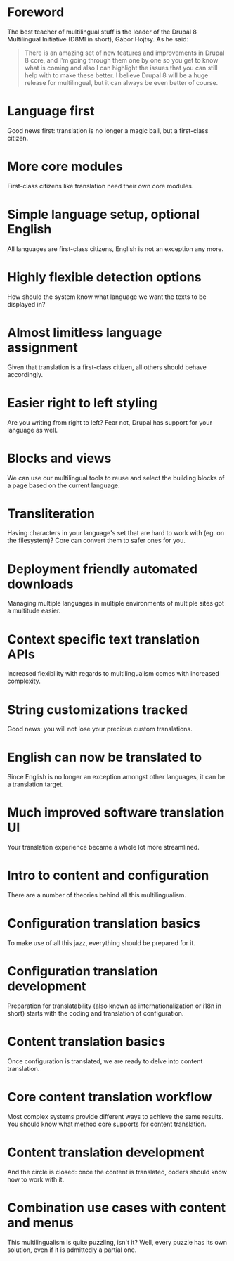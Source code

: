 <!--
{
"name" : "multilingual",
"version" : "0.1",
"title" : "Multilingual Drupal 8",
"description" : "There is an amazing set of new features and improvements in Drupal 8 core, and I'm going through them one by one so you get to know what is coming and also I can highlight the issues that you can still help with to make these better. I believe Drupal 8 will be a huge release for multilingual, but it can always be even better of course.",
"freshnessDate" : 2015-12-01
}
-->

# Foreword

The best teacher of multilingual stuff is the leader of the Drupal 8 Multilingual Initiative (D8MI in short), Gábor Hojtsy. As he said:

> There is an amazing set of new features and improvements in Drupal 8 core, and I'm going through them one by one so you get to know what is coming and also I can highlight the issues that you can still help with to make these better. I believe Drupal 8 will be a huge release for multilingual, but it can always be even better of course.

<!-- @section -->

# Language first

Good news first: translation is no longer a magic ball, but a first-class citizen.

<!-- @link, "url" : "http://hojtsy.hu/blog/2013-jun-11/drupal-8-multilingual-tidbits-1-language-first", "text" : "I have seen that I can use my own language right away from the installer, yay!", "title" : "Language first", "description" : "Since it's inception, the heroic efforts of people on the initiative resulted in hundreds of issues resolved but there are always more to perfect. We have made huge advances in terms of multilingual support in Drupal 8 thanks to all these changes and you can still help to make it perfect", "imageUrl" : "http://hojtsy.hu/files/Drupal8Installer.png" -->

<!-- @task,  "text" : "Try installing Drupal 8 in a non-English language." -->

<!-- @section -->

# More core modules

First-class citizens like translation need their own core modules.

<!-- @link, "url" : "http://hojtsy.hu/blog/2013-jun-12/drupal-8-multilingual-tidbits-2-more-core-modules", "text" : "I have learned that I can achieve more using less modules", "title" : "More core modules", "description" : "Drupal 8 has more core modules handling language related features, yet less requirement for contributed modules to be installed for the most important tasks", "imageUrl" : "http://hojtsy.hu/files/Drupal8MultilingualSystem.png" -->

# Simple language setup, optional English

All languages are first-class citizens, English is not an exception any more.

<!-- @link, "url" : "http://hojtsy.hu/blog/2013-jun-17/drupal-8-multilingual-tidbits-3-simple-language-setup-optional-english", "text" : "I have understood that English became optional", "title" : "Simple language setup, optional English", "description" : "This part will be about the simple language setup features provided by Language module, which is the base for every other language feature", "imageUrl" : "http://hojtsy.hu/files/Drupal8LanguagesList_0.png" -->

<!-- @task,  "text" : "Try disabling English on your multilingual Drupal 8 site." -->

# Highly flexible detection options

How should the system know what language we want the texts to be displayed in?

<!-- @link, "url" : "http://hojtsy.hu/blog/2013-jun-19/drupal-8-multilingual-tidbits-4-highly-flexible-detection-options", "text" : "I have seen how flexible and convenient the language detection is", "title" : "Highly flexible detection options", "description" : "The Drupal 8 language detection and selection options are located the same place they were in Drupal 7 but almost all options got some improvement", "imageUrl" : "http://hojtsy.hu/files/Drupal8LanguageDetectionList_0.png" -->

# Almost limitless language assignment

Given that translation is a first-class citizen, all others should behave accordingly.

<!-- @link, "url" : "http://hojtsy.hu/blog/2013-jun-21/drupal-8-multilingual-tidbits-5-almost-limitless-language-assignment", "text" : "I have learned that almost everything knows its own language by now", "title" : "Almost limitless language assignment", "description" : "In Drupal 8, one of our most important goals was to make everything know its language as far and wide as possible", "imageUrl" : "http://hojtsy.hu/files/Drupal8ContentLanguageConfig.png" -->

<!-- @task,  "text" : "Poke around Drupal 8 to see how to set a language for different entities like nodes, blocks, views, etc." -->

# Easier right to left styling

Are you writing from right to left? Fear not, Drupal has support for your language as well.

<!-- @link, "url" : "http://hojtsy.hu/blog/2013-jul-02/drupal-8-multilingual-tidbits-6-easier-right-left-styling", "text" : "I have understood that my site can easily be bidirectional", "title" : "Easier right to left styling", "description" : "One of the strongly supported language features of Drupal is right to left (RTL) language support. For some Drupal core versions, introducing an RTL language on the site is easy", "imageUrl" : "http://hojtsy.hu/files/Drupal8InstallerRTL_0.png" -->

<!-- @task,  "text" : "Enable a right-to-left language on your Drupal 8 site like Hebrew." -->

<!-- @section -->

# Blocks and views

We can use our multilingual tools to reuse and select the building blocks of a page based on the current language.

<!-- @link, "url" : "http://hojtsy.hu/blog/2013-jul-09/drupal-8-multilingual-tidbits-7-blocks-and-views", "text" : "I have seen that blocks' and views' language-awareness has increased", "title" : "Blocks and views", "description" : "Once you have detailed language information on content, configuration, etc, which is now widely possible in Drupal 8, you can use this data to pull out content for specific languages", "imageUrl" : "http://hojtsy.hu/files/Drupal8ViewsLanguageFilter_0.png" -->

<!-- @task,  "text" : "Set up different custom blocks for different languages." -->

<!-- @section -->

# Transliteration

Having characters in your language's set that are hard to work with (eg. on the filesystem)? Core can convert them to safer ones for you.

<!-- @link, "url" : "http://hojtsy.hu/blog/2013-jul-17/drupal-8-multilingual-tidbits-8-transliteration", "text" : "I have learned how convenient is the builtin transliteration system", "title" : "Transliteration", "description" : "One thing that was not yet covered is built-in transliteration support. Yes, you read that right. Drupal 8 includes a powerful backend system for transliteration and it even uses it for machine name generation on the frontend", "imageUrl" : "http://hojtsy.hu/files/Drupal8TransliterationHu.png" -->

<!-- @task,  "text" : "Create a content type with an 'áccéntéd' name to see transliteration in action." -->

<!-- @section -->

# Deployment friendly automated downloads

Managing multiple languages in multiple environments of multiple sites got a multitude easier.

<!-- @link, "url" : "http://hojtsy.hu/blog/2013-jul-23/drupal-8-multilingual-tidbits-9-deployment-friendly-automated-downloads", "text" : "I have understood that translation staging became finally possible", "title" : "Deployment friendly automated downloads", "description" : "The new version separates the responsibilities for the base language layer (Language module) from the software's translation (Interface Translation module), and largely expands on the features of the interface translation capability", "imageUrl" : "http://hojtsy.hu/files/gabor_photo_large.jpg" -->

<!-- @task,  "text" : "Make sure you know where the intermediate .po files are stored." -->

<!-- @section -->

# Context specific text translation APIs

Increased flexibility with regards to multilingualism comes with increased complexity.

<!-- @link, "url" : "http://hojtsy.hu/blog/2013-jul-24/drupal-8-multilingual-tidbits-10-context-specific-text-translation-apis", "text" : "I have seen some parts of the wood of the translation APIs", "title" : "Context specific text translation APIs", "description" : "Prior Drupal versions had the rule that you should use t() and format_plural() with little exceptions. Drupal 8 has much more complexity in this area, which may be a bliss or a curse depending on how you look at it", "imageUrl" : "http://hojtsy.hu/files/Drupal7MenuToDrupal8Figure.png" -->

# String customizations tracked

Good news: you will not lose your precious custom translations.

<!-- @link, "url" : "http://hojtsy.hu/blog/2013-aug-13/drupal-8-multilingual-tidbits-11-string-customizations-tracked", "text" : "I have learned that my custom translations are kept", "title" : "String customizations tracked", "description" : "We know that not everybody is happy with the community translations proper. So another key feature we included in Drupal 8 is custom translation tracking", "imageUrl" : "http://hojtsy.hu/files/Drupal8StringExportOptions.png" -->

# English can now be translated to

Since English is no longer an exception amongst other languages, it can be a translation target.

<!-- @link, "url" : "http://hojtsy.hu/blog/2013-aug-20/drupal-8-multilingual-tidbits-12-english-can-now-be-translated", "text" : "I have understood that I do not need hacks to have custom English strings", "title" : "English can now be translated to", "description" : "By default, if you have English configured, it is not available as a translation target. However, you are only one checkbox away from enabling that feature", "imageUrl" : "http://hojtsy.hu/files/Drupal8EditEnglish_0.png" -->

# Much improved software translation UI

Your translation experience became a whole lot more streamlined.

<!-- @link, "url" : "http://hojtsy.hu/blog/2013-aug-20/drupal-8-multilingual-tidbits-13-much-improved-software-translation-ui", "text" : "I have seen the highly convenient translation interface", "title" : "Much improved software translation UI", "description" : "We cut out two unnecessary steps and brought in a very quick translation experience instead which even shows you which translations you changed as you go along", "imageUrl" : "http://hojtsy.hu/files/Drupal8TranslationForm.png" -->

<!-- @task,  "text" : "Have a custom English translation of some UI and configuration texts." -->

<!-- @section -->

# Intro to content and configuration

There are a number of theories behind all this multilingualism.

<!-- @link, "url" : "http://hojtsy.hu/blog/2013-sep-13/drupal-8-multilingual-tidbits-14-intro-content-and-configuration", "text" : "I have learned about the motivational principles behind translation improvements", "title" : "Intro to content and configuration", "description" : "We still have two major categories of improvements to cover, namely content and configuration language and translation. Before we move on to the details, I wanted to post an introduction because there are very similar motivations and guiding principles around the improvements", "imageUrl" : "http://hojtsy.hu/files/ConfigContent.jpg" -->

<!-- @section -->

# Configuration translation basics

To make use of all this jazz, everything should be prepared for it.

<!-- @link, "url" : "http://hojtsy.hu/blog/2014-may-19/drupal-8-multilingual-tidbits-15-configuration-translation-basics", "text" : "I have understood that internationalization is no longer an option, but a must", "title" : "Configuration translation basics", "description" : "The biggest value for non-English and multilingual sites in Drupal 8 of the configuration changes is that now a common system is used to manage your site name, email text settings through to views, field settings, entity form displays, etc. We can introduce language and translation support in a way that modules will need to plan with. It is not just an optional contributed add-on but a core feature", "imageUrl" : "http://hojtsy.hu/files/Drupal8ConfigTranslationLanguageStructure.png" -->

# Configuration translation development

Preparation for translatability (also known as internationalization or i18n in short) starts with the coding and translation of configuration.

<!-- @link, "url" : "http://hojtsy.hu/blog/2014-may-26/drupal-8-multilingual-tidbits-16-configuration-translation-development", "text" : "I have seen how to mark pieces of configuration as translatable and how to provide translations for them", "title" : "Configuration translation development", "description" : "We'll cover how can developers integrate with configuration translation", "imageUrl" : "http://hojtsy.hu/files/ConfigSchemaCheatSheet1.5.jpg" -->

<!-- @task,  "text" : "Translate a configuration item like the name of a vocabulary into a different, non-English language." -->

<!-- @section -->

# Content translation basics

Once configuration is translated, we are ready to delve into content translation.

<!-- @link, "url" : "http://hojtsy.hu/blog/2015-jan-27/drupal-8-multilingual-tidbits-17-content-translation-basics", "text" : "The difference between content and configuration became a bit clearer to me", "title" : "Content translation basics", "description" : "If you also need content translation support, all you need to do is to enable the Content translation module and have multiple languages configured. The same screen can be used to configure content translatability that you already used to configure content language defaults", "imageUrl" : "http://hojtsy.hu/files/Drupal8ContentFields.png" -->

# Core content translation workflow

Most complex systems provide different ways to achieve the same results. You should know what method core supports for content translation.

<!-- @link, "url" : "http://hojtsy.hu/blog/2015-nov-10/drupal-8-multilingual-tidbits-18-core-content-translation-workflow", "text" : "I have learned how to translate content in a core-supported way", "title" : "Core content translation workflow", "description" : "What do we do to translate content?", "imageUrl" : "http://hojtsy.hu/files/Drupal8ContentAdminTranslations.png" -->

# Content translation development

And the circle is closed: once the content is translated, coders should know how to work with it.

<!-- @link, "url" : "http://hojtsy.hu/blog/2015-nov-11/drupal-8-multilingual-tidbits-19-content-translation-development", "text" : "I have understood that it became easier to work with translated content, even from the code", "title" : "Content translation development", "description" : "Drupal 8's entity API handles entities as full fledged objects. Translations of entities may be requested from this object and returned as a reusable entity object as well, which can be treated the same way as the original entity that we loaded", "imageUrl" : "http://hojtsy.hu/files/gabor_photo_large.jpg" -->

<!-- @task,  "text" : "Translate a node into a different, non-English language." -->

<!-- @section -->

# Combination use cases with content and menus

This multilingualism is quite puzzling, isn't it? Well, every puzzle has its own solution, even if it is admittedly a partial one.

<!-- @link, "url" : "http://hojtsy.hu/blog/2015-nov-18/drupal-8-multilingual-tidbits-20-combination-use-cases-content-and-menus", "text" : "I can finally click translatable pieces together to have a smoothly-working multilingual site", "title" : "Combination use cases with content and menus", "description" : "Content shows up with some shipped interface elements, local configuration and content. Menus contain elements from code, content and configuration. It is good to know how these pieces relate so you can translate every piece and know the right place to do it", "imageUrl" : "http://hojtsy.hu/files/Drupal8MenuInSidebar.png" -->

<!-- @task,  "text" : "Prepare the menu on your site as Gábor did." -->
